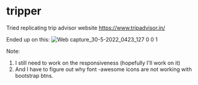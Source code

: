 # tripper
Tried replicating trip advisor website
https://www.tripadvisor.in/

Ended up on this:
![Web capture_30-5-2022_0423_127 0 0 1](https://user-images.githubusercontent.com/91548941/170886222-9e91a1de-63cd-45e0-9e5f-6cf0e2489d1d.jpeg)

Note:
1. I still need to work on the responsiveness (hopefully I'll work on it)
2. And I have to figure out why font -awesome icons are not working with bootstrap btns.
